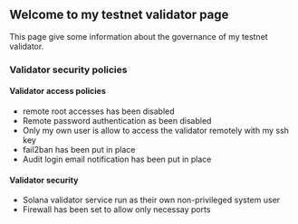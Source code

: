## Welcome to my testnet validator page

This page give some information about the governance of my testnet validator.

### Validator security policies

#### Validator access policies
* remote root accesses has been disabled
* Remote password authentication as been disabled
* Only my own user is allow to access the validator remotely with my ssh key
* fail2ban has been put in place
* Audit login email notification has been put in place

#### Validator security
* Solana validator service run as their own non-privileged system user
* Firewall has been set to allow only necessay ports


